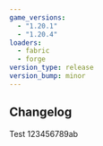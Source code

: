 ```yaml
---
game_versions: 
  - "1.20.1"
  - "1.20.4"
loaders:
  - fabric
  - forge
version_type: release
version_bump: minor
---
```


## Changelog
Test 123456789ab
